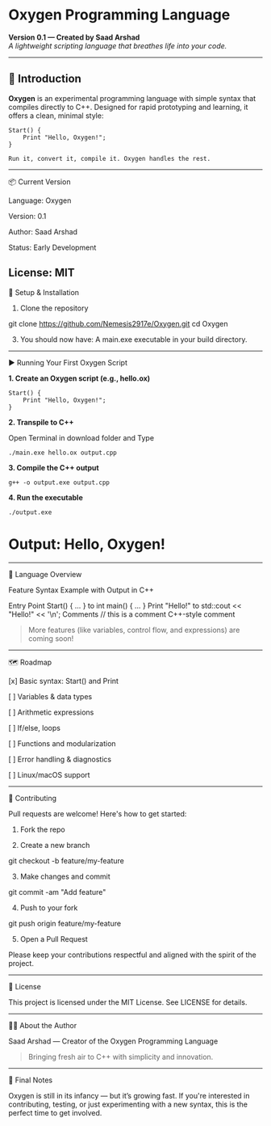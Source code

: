 
# Oxygen Programming Language

**Version 0.1 — Created by Saad Arshad**  
*A lightweight scripting language that breathes life into your code.*

---

## 🚀 Introduction

**Oxygen** is an experimental programming language with simple syntax that compiles directly to C++. Designed for rapid prototyping and learning, it offers a clean, minimal style:

```oxygen
Start() {
    Print "Hello, Oxygen!";
}

Run it, convert it, compile it. Oxygen handles the rest.

```
---

📦 Current Version

Language: Oxygen

Version: 0.1

Author: Saad Arshad

Status: Early Development

License: MIT
---

🔧 Setup & Installation

1. Clone the repository

git clone https://github.com/Nemesis2917e/Oxygen.git
cd Oxygen


3. You should now have:
A main.exe executable in your build directory.




---

▶️ Running Your First Oxygen Script

**1. Create an Oxygen script (e.g., hello.ox)**

```
Start() {
    Print "Hello, Oxygen!";
}
```

**2. Transpile to C++**
   
   Open Terminal in download folder and Type
```
./main.exe hello.ox output.cpp

```

**3. Compile the C++ output**
```
g++ -o output.exe output.cpp

```

**4. Run the executable**
```
./output.exe
```

# Output: Hello, Oxygen!




---

🧠 Language Overview

Feature	Syntax Example	with Output in C++

Entry Point	Start() { … }	to int main() { … }
Print	 "Hello!" to 	std::cout << "Hello!" << '\n';
Comments	// this is a comment	C++-style comment


> More features (like variables, control flow, and expressions) are coming soon!




---

🗺️ Roadmap

[x] Basic syntax: Start() and Print

[ ] Variables & data types

[ ] Arithmetic expressions

[ ] If/else, loops

[ ] Functions and modularization

[ ] Error handling & diagnostics

[ ] Linux/macOS support



---

🤝 Contributing

Pull requests are welcome! Here's how to get started:

1. Fork the repo


2. Create a new branch

git checkout -b feature/my-feature


3. Make changes and commit

git commit -am "Add feature"


4. Push to your fork

git push origin feature/my-feature


5. Open a Pull Request



Please keep your contributions respectful and aligned with the spirit of the project.


---

📄 License

This project is licensed under the MIT License.
See LICENSE for details.


---

👨‍💻 About the Author

Saad Arshad — Creator of the Oxygen Programming Language

> Bringing fresh air to C++ with simplicity and innovation.




---

💬 Final Notes

Oxygen is still in its infancy — but it’s growing fast.
If you're interested in contributing, testing, or just experimenting with a new syntax, this is the perfect time to get involved.
